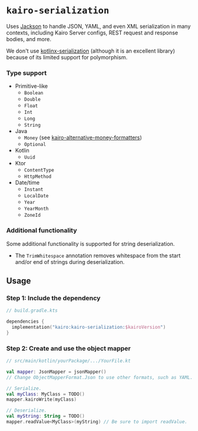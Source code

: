 # `kairo-serialization`

Uses [Jackson](https://github.com/FasterXML/jackson)
to handle JSON, YAML, and even XML serialization in many contexts,
including Kairo Server configs, REST request and response bodies, and more.

We don't use [kotlinx-serialization](https://github.com/Kotlin/kotlinx.serialization)
(although it is an excellent library)
because of its limited support for polymorphism.

### Type support

- Primitive-like
  - `Boolean`
  - `Double`
  - `Float`
  - `Int`
  - `Long`
  - `String`
- Java
  - `Money` (see [kairo-alternative-money-formatters](../kairo-alternative-money-formatters))
  - `Optional`
- Kotlin
  - `Uuid`
- Ktor
  - `ContentType`
  - `HttpMethod`
- Date/time
  - `Instant`
  - `LocalDate`
  - `Year`
  - `YearMonth`
  - `ZoneId`

### Additional functionality

Some additional functionality is supported for string deserialization.

- The `TrimWhitespace` annotation removes whitespace from the start and/or end of strings during deserialization.

## Usage

### Step 1: Include the dependency

```kotlin
// build.gradle.kts

dependencies {
  implementation("kairo:kairo-serialization:$kairoVersion")
}
```

### Step 2: Create and use the object mapper

```kotlin
// src/main/kotlin/yourPackage/.../YourFile.kt

val mapper: JsonMapper = jsonMapper()
// Change ObjectMapperFormat.Json to use other formats, such as YAML.

// Serialize.
val myClass: MyClass = TODO()
mapper.kairoWrite(myClass)

// Deserialize.
val myString: String = TODO()
mapper.readValue<MyClass>(myString) // Be sure to import readValue.
```
